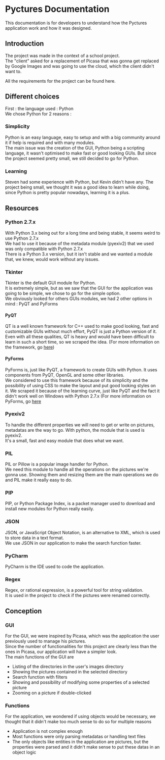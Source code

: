 # Pyctures Documentation

This documentation is for developers to understand how the Pyctures application work and how it was designed. </br>

## Introduction

The project was made in the context of a school project. </br>
The "client" asked for a replacement of Picasa that was gonna get replaced by Google Images and was going to use the cloud, which the client didn't want to.

All the requirements for the project can be found here.

## Different choices

First : the language used : Python </br>
We chose Python for 2 reasons :
### Simplicity
Python is an easy language, easy to setup and with a big community around it if help is required and with many modules. </br>
The main issue was the creation of the GUI, Python being a scripting language, it wasn't optimised to make fast or good looking GUIs. But since the project seemed pretty small, we still decided to go for Python.

### Learning
Steven had some experience with Python, but Kevin didn't have any. The project being small, we thought it was a good idea to learn while doing, since Python is pretty popular nowadays, learning it is a plus.

## Resources

### Python 2.7.x
With Python 3.x being out for a long time and being stable, it seems weird to use Python 2.7.x </br>
We had to use it because of the metadata module (pyexiv2) that we used was only compatible with Python 2.7.x </br>
There is a Python 3.x version, but it isn't stable and we wanted a module that, we knew, would work without any issues.

### Tkinter
Tkinter is the default GUI module for Python. </br>
It is extremely simple, but as we saw that the GUI for the application was going to be simple, we chose to go for the simple option. </br>
We obviously looked for others GUIs modules, we had 2 other options in mind : PyQT and PyForms
#### PyQT
QT is a well known framework for C++ used to make good looking, fast and customizable GUIs without much effort, PyQT is just a Python version of it. Even with all these qualities, QT is heavy and would have been difficult to learn in such a short time, so we scraped the idea. (For more information on the framework, go [here](https://www.qt.io))

#### PyForms
PyForms is, just like PyQT, a framework to create GUIs with Python. It uses components from PyQT, OpenGL and some other libraries. </br> We considered to use this framework because of its simplicity and the possibility of using CSS to make the layout and put good looking styles on it. We scraped it because of the learning curve, just like PyQT and the fact it didn't work well on Windows with Python 2.7.x (For more information on PyForms, go [here](https://pyforms.readthedocs.io/en/v2.0/)

### Pyexiv2
To handle the different properties we will need to get or write on pictures, metadatas are the way to go. With python, the module that is used is pyexiv2. </br>
It's a small, fast and easy module that does what we want.

### PIL
PIL or Pillow is a popular image handler for Python. </br>
We need this module to handle all the operations on the pictures we're gonna use. Showing them and resizing them are the main operations we do and PIL make it really easy to do.

### PIP
PIP, or Python Package Index, is a packet manager used to download and install new modules for Python really easily.

### JSON
JSON, or JavaScript Object Notation, is an alternative to XML, which is used to store data in a text format. </br>
We use JSON in our application to make the search function faster.

### PyCharm
PyCharm is the IDE used to code the application.

### Regex
Regex, or rational expression, is a powerful tool for string validation. </br>
It is used in the project to check if the pictures were renamed correctly.

## Conception
### GUI
For the GUI, we were inspired by Picasa, which was the application the user previously used to manage his pictures. </br>
Since the number of functionalities for this project are clearly less than the ones in Picasa, our application will have a simpler look. </br>
The main functions of the GUI are
* Listing of the directories in the user's images directory
* Showing the pictures contained in the selected directory
* Search function with filters
* Showing and possibility of modifying some properties of a selected picture
* Zooming on a picture if double-clicked

### Functions
For the application, we wondered if using objects would be necessary, we thought that it didn't make too much sense to do so for multiple reasons
* Application is not complex enough
* Most functions were only parsing metadatas or handling text files
* The only objects like entities in the application are pictures, but the properties were parsed and it didn't make sense to put these datas in an object logic
